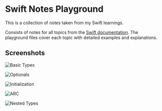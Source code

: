 # Swift Notes Playground
This is a collection of notes taken from my Swift learnings.

Consists of notes for all topics from the [Swift documentation](https://developer.apple.com/library/prerelease/ios/documentation/Swift/Conceptual/Swift_Programming_Language/). The playground files cover each topic with detailed examples and explanations. 

## Screenshots

![Basic Types](https://github.com/Ramshandilya/Swift-Notes/blob/master/Screenshots/ScreenShot%20-%20Basic%20Types.png)

![Optionals](https://github.com/Ramshandilya/Swift-Notes/blob/master/Screenshots/ScreenShot%20-%20Optionals.png)

![Initialization](https://github.com/Ramshandilya/Swift-Notes/blob/master/Screenshots/ScreenShot%20-%20Init.png)

![ARC](https://github.com/Ramshandilya/Swift-Notes/blob/master/Screenshots/ScreenShot%20-%20ARC.png)

![Nested Types](https://github.com/Ramshandilya/Swift-Notes/blob/master/Screenshots/ScreenShot%20-%20Nested%20Types.png)


